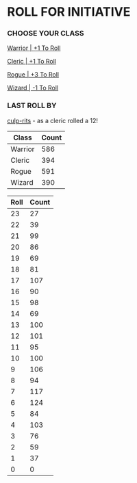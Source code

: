 # ROLL FOR INITIATIVE
### CHOOSE YOUR CLASS

[Warrior | +1 To Roll](https://github.com/benjaminsampica/benjaminsampica/issues/new?title=roll%7Cwarrior&body=Just+click+%27Submit+new+issue%27.)

[Cleric | +1 To Roll](https://github.com/benjaminsampica/benjaminsampica/issues/new?title=roll%7Ccleric&body=Just+click+%27Submit+new+issue%27.)

[Rogue | +3 To Roll](https://github.com/benjaminsampica/benjaminsampica/issues/new?title=roll%7Crogue&body=Just+click+%27Submit+new+issue%27.)

[Wizard | -1 To Roll](https://github.com/benjaminsampica/benjaminsampica/issues/new?title=roll%7Cwizard&body=Just+click+%27Submit+new+issue%27.)
### LAST ROLL BY
[culp-rits](https://www.github.com/culp-rits) - as a cleric rolled a 12!

|Class|Count|
|-|-|
|Warrior|586|
|Cleric|394|
|Rogue|591|
|Wizard|390|

|Roll|Count|
|-|-|
|23|27
|22|39
|21|99
|20|86
|19|69
|18|81
|17|107
|16|90
|15|98
|14|69
|13|100
|12|101
|11|95
|10|100
|9|106
|8|94
|7|117
|6|124
|5|84
|4|103
|3|76
|2|59
|1|37
|0|0
